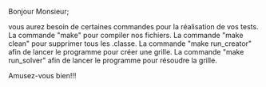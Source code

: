 Bonjour Monsieur;

vous aurez besoin de certaines commandes pour la réalisation de vos tests. 
La commande "make" pour compiler nos fichiers.
La commande "make clean" pour supprimer tous les .classe.
La commande "make run_creator" afin de lancer le programme pour créer une grille.
La commande "make run_solver" afin de lancer le programme pour résoudre la grille.

Amusez-vous bien!!!
